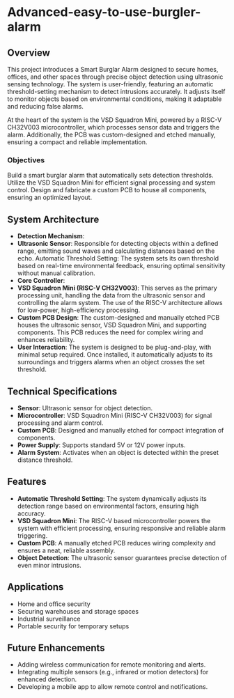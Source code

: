 # Advanced-easy-to-use-burgler-alarm
## **Overview**
This project introduces a Smart Burglar Alarm designed to secure homes, offices, and other spaces through precise object detection using ultrasonic sensing technology. The system is user-friendly, featuring an automatic threshold-setting mechanism to detect intrusions accurately. It adjusts itself to monitor objects based on environmental conditions, making it adaptable and reducing false alarms.

At the heart of the system is the VSD Squadron Mini, powered by a RISC-V CH32V003 microcontroller, which processes sensor data and triggers the alarm. Additionally, the PCB was custom-designed and etched manually, ensuring a compact and reliable implementation.

### **Objectives**
Build a smart burglar alarm that automatically sets detection thresholds.
Utilize the VSD Squadron Mini for efficient signal processing and system control.
Design and fabricate a custom PCB to house all components, ensuring an optimized layout.

## **System Architecture**
- **Detection Mechanism**:
- **Ultrasonic Sensor**: Responsible for detecting objects within a defined range, emitting sound waves and calculating distances based on the echo.
Automatic Threshold Setting: The system sets its own threshold based on real-time environmental feedback, ensuring optimal sensitivity without manual calibration.
- **Core Controller**:
- **VSD Squadron Mini (RISC-V CH32V003)**: This serves as the primary processing unit, handling the data from the ultrasonic sensor and controlling the alarm system. The use of the RISC-V architecture allows for low-power, high-efficiency processing.
- **Custom PCB Design**:
The custom-designed and manually etched PCB houses the ultrasonic sensor, VSD Squadron Mini, and supporting components. This PCB reduces the need for complex wiring and enhances reliability.
- **User Interaction**:
The system is designed to be plug-and-play, with minimal setup required. Once installed, it automatically adjusts to its surroundings and triggers alarms when an object crosses the set threshold.

## **Technical Specifications**
- **Sensor**: Ultrasonic sensor for object detection.
- **Microcontroller**: VSD Squadron Mini (RISC-V CH32V003) for signal processing and alarm control.
- **Custom PCB**: Designed and manually etched for compact integration of components.
- **Power Supply**: Supports standard 5V or 12V power inputs.
- **Alarm System**: Activates when an object is detected within the preset distance threshold.

## **Features**
- **Automatic Threshold Setting**: The system dynamically adjusts its detection range based on environmental factors, ensuring high accuracy.
- **VSD Squadron Mini**: The RISC-V based microcontroller powers the system with efficient processing, ensuring responsive and reliable alarm triggering.
- **Custom PCB**: A manually etched PCB reduces wiring complexity and ensures a neat, reliable assembly.
- **Object Detection**: The ultrasonic sensor guarantees precise detection of even minor intrusions.

## **Applications**
- Home and office security
- Securing warehouses and storage spaces
- Industrial surveillance
- Portable security for temporary setups

## **Future Enhancements**
- Adding wireless communication for remote monitoring and alerts.
- Integrating multiple sensors (e.g., infrared or motion detectors) for enhanced detection.
- Developing a mobile app to allow remote control and notifications.
